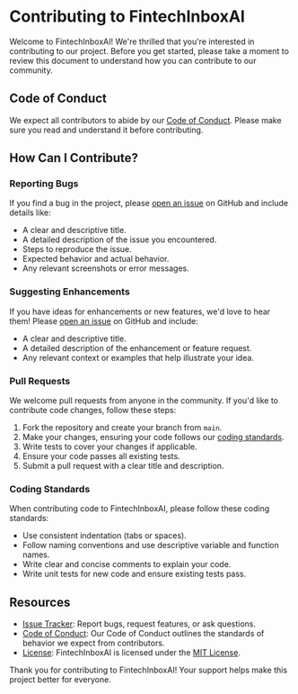 # Contributing to FintechInboxAI

Welcome to FintechInboxAI! We're thrilled that you're interested in contributing to our project. Before you get started, please take a moment to review this document to understand how you can contribute to our community.

## Code of Conduct

We expect all contributors to abide by our [Code of Conduct](CODE_OF_CONDUCT.md). Please make sure you read and understand it before contributing.

## How Can I Contribute?

### Reporting Bugs

If you find a bug in the project, please [open an issue](../../issues/new) on GitHub and include details like:

- A clear and descriptive title.
- A detailed description of the issue you encountered.
- Steps to reproduce the issue.
- Expected behavior and actual behavior.
- Any relevant screenshots or error messages.

### Suggesting Enhancements

If you have ideas for enhancements or new features, we'd love to hear them! Please [open an issue](../../issues/new) on GitHub and include:

- A clear and descriptive title.
- A detailed description of the enhancement or feature request.
- Any relevant context or examples that help illustrate your idea.

### Pull Requests

We welcome pull requests from anyone in the community. If you'd like to contribute code changes, follow these steps:

1. Fork the repository and create your branch from `main`.
2. Make your changes, ensuring your code follows our [coding standards](#coding-standards).
3. Write tests to cover your changes if applicable.
4. Ensure your code passes all existing tests.
5. Submit a pull request with a clear title and description.

### Coding Standards

When contributing code to FintechInboxAI, please follow these coding standards:

- Use consistent indentation (tabs or spaces).
- Follow naming conventions and use descriptive variable and function names.
- Write clear and concise comments to explain your code.
- Write unit tests for new code and ensure existing tests pass.

## Resources

- [Issue Tracker](../../issues): Report bugs, request features, or ask questions.
- [Code of Conduct](CODE_OF_CONDUCT.md): Our Code of Conduct outlines the standards of behavior we expect from contributors.
- [License](LICENSE.md): FintechInboxAI is licensed under the [MIT License](https://opensource.org/licenses/MIT).

Thank you for contributing to FintechInboxAI! Your support helps make this project better for everyone.
